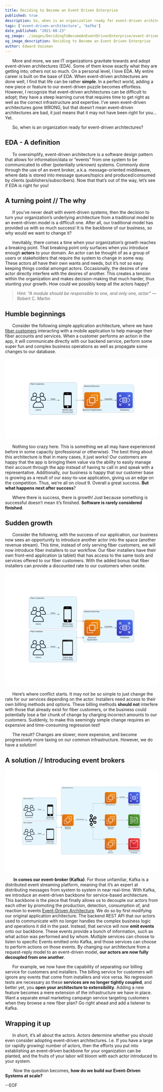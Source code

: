 ```yaml
---
title: Deciding to Become an Event Driven Enterprise
published: true
description: So, when is an organization ready for event-driven architectures?
tags: ['event-driven-architecture', 'kafka']
date_published: "2021-08-23"
og_image: ./images/DecidingToBecomeAnEventDrivenEnterprise/event-driven-arch.png
og_image_description: Deciding to Become an Event Driven Enterprise
author: Edward Vaisman
---
```


&nbsp;&nbsp;&nbsp;&nbsp;&nbsp;&nbsp;More and more, we see IT organizations gravitate towards and adopt event-driven architectures (EDA). Some of them know exactly what they are getting into; others not so much. On a personal level, I love EDA. My entire career is built on the base of EDA. When event-driven architectures are done well, I find that life can be rather **simple**. In a perfect world, adding a new piece or feature to our event-driven puzzle becomes effortless. However, I recognize that event-driven architectures can be difficult to adopt; they have a steep learning curve that requires time to get right as well as the correct infrastructure and expertise. I’ve seen event-driven architectures gone WRONG, but that doesn’t mean event-driven architectures are bad, it just means that it may not have been right for you... Yet.

&nbsp;&nbsp;&nbsp;&nbsp;&nbsp;&nbsp;So, when is an organization ready for event-driven architectures?

## EDA - A definition

&nbsp;&nbsp;&nbsp;&nbsp;&nbsp;&nbsp;To oversimplify, event-driven architecture is a software design pattern that allows for information/data or “events” from one system to be communicated to other (potentially unknown) systems. Commonly done through the use of an event broker, a.k.a. message-oriented middleware, where data is stored into message queues/topics and produced/consumed by clients (publishers/subscribers). Now that that’s out of the way, let’s see if EDA is right for you!

## A turning point // The why

&nbsp;&nbsp;&nbsp;&nbsp;&nbsp;&nbsp;If you’ve never dealt with event-driven systems, then the decision to turn your organization’s underlying architecture from a traditional model to an event-driven model is a difficult one. After all, our traditional model has provided us with so much success! It is the backbone of our business, so why would we want to change it?


&nbsp;&nbsp;&nbsp;&nbsp;&nbsp;&nbsp;Inevitably, there comes a time when your organization’s growth reaches a breaking point. That breaking point only surfaces when you introduce enough **actors** to your domain. An actor can be thought of as a group of users or stakeholders that require the system to change in some way. These actors all have their own wants and needs, but it’s not so easy keeping things cordial amongst actors. Occasionally, the desires of one actor directly interfere with the desires of another. This creates a tension within the organization and makes decision-making that much harder, thus stunting your growth. How could we possibly keep all the actors happy?

> Hint: *“A module should be responsible to one, and only one, actor”* — Robert C. Martin

## Humble beginnings

&nbsp;&nbsp;&nbsp;&nbsp;&nbsp;&nbsp;Consider the following simple application architecture, where we have [fiber customers](https://ting.com/internet) interacting with a mobile application to help manage their fiber accounts and services. When a customer performs an action in the app, it will communicate directly with our backend service, perform some super fun and complex business operations as well as propagate some changes to our database.

![Simple Application Architecture](./images/DecidingToBecomeAnEventDrivenEnterprise/simple-arch.png)

&nbsp;&nbsp;&nbsp;&nbsp;&nbsp;&nbsp;Nothing too crazy here. This is something we all may have experienced before in some capacity (professional or otherwise). The best thing about this architecture is that in many cases, it just works! Our customers are happy that the app is bringing them value via the ability to easily manage their account through the app instead of having to call in and speak with a representative. Additionally, our business is happy that our customer base is growing as a result of our easy-to-use application, giving us an edge on the competition. Thus, we’re all on cloud 9. Overall a great success. **But what happens next after success**?

&nbsp;&nbsp;&nbsp;&nbsp;&nbsp;&nbsp;Where there is success, there is growth! Just because something is successful doesn’t mean it’s finished. **Software is rarely considered finished**.

## Sudden growth

&nbsp;&nbsp;&nbsp;&nbsp;&nbsp;&nbsp;Consider the following, with the success of our application, our business now sees an opportunity to introduce another actor into the space (another revenue stream). This time, instead of only serving fiber customers, we will now introduce fiber installers to our workflow. Our fiber installers have their own front-end application (a tablet) that has access to the same tools and services offered to our fiber customers. With the added bonus that fiber installers can provide a discounted rate to our customers when onsite.

![Simple Application Architecture With Multiple Actors](./images/DecidingToBecomeAnEventDrivenEnterprise/multiple-actors.png)

&nbsp;&nbsp;&nbsp;&nbsp;&nbsp;&nbsp;Here’s where conflict starts. It may not be so simple to just change the rate for our services depending on the actor. Installers need access to their own billing methods and options. These billing methods **should not** interfere with those that already exist for fiber customers, or the business could potentially lose a fair chunk of change by charging incorrect amounts to our customers. Suddenly, to make this seemingly simple change requires an expensive and time-consuming regression test!

&nbsp;&nbsp;&nbsp;&nbsp;&nbsp;&nbsp;The result? Changes are slower, more expensive, and become progressively more taxing on our common infrastructure. However, we do have a solution!

## A solution // Introducing event brokers

![Event Driven Architecture Example](./images/DecidingToBecomeAnEventDrivenEnterprise/event-driven-arch.png)

&nbsp;&nbsp;&nbsp;&nbsp;&nbsp;&nbsp; **In comes our event-broker (Kafka)**. For those unfamiliar, Kafka is a distributed event streaming platform, meaning that it’s an expert at distributing messages from system to system in near real-time. With Kafka, we introduce an event-driven backbone for service-based architecture. This backbone is the piece that finally allows us to decouple our actors from each other by promoting the production, detection, consumption of, and reaction to events [Event-Driven Architecture](https://en.wikipedia.org/wiki/Event-driven_architecture). We do so by first modifying our original application architecture. The backend REST API that our actors used to communicate with no longer handles the complex business logic and operations it did in the past. Instead, that service will now **emit events** onto our backbone. These events provide a bunch of information, such as what action was performed and by whom. Multiple services can choose to listen to specific Events emitted onto Kafka, and those services can choose to perform actions on those events. By changing our architecture from a request-reply model to an event-driven model, **our actors are now fully decoupled from one another**.

&nbsp;&nbsp;&nbsp;&nbsp;&nbsp;&nbsp;For example, we now have the capability of separating our billing service for customers and installers. The billing service for customers will ignore any events that come from installers and vice versa. No regression tests are necessary as these **services are no longer tightly coupled**, and better yet, you **open your architecture to extensibility**. Adding a new feature becomes a mere extension of the infrastructure we have in place. Want a separate email marketing campaign service targeting customers when they browse a new fiber plan? Go right ahead and add a listener to Kafka.

## Wrapping it up

&nbsp;&nbsp;&nbsp;&nbsp;&nbsp;&nbsp;In short, it’s all about the actors. Actors determine whether you should even consider adopting event-driven architectures. I.e. If you have a large (or rapidly growing) number of actors, then the efforts you put into establishing an event-driven backbone for your organization can be planted, and the fruits of your labor will bloom with each actor introduced to your system.

&nbsp;&nbsp;&nbsp;&nbsp;&nbsp;&nbsp; Now the question becomes, **how do we build our Event-Driven Systems at scale?**

--EOF